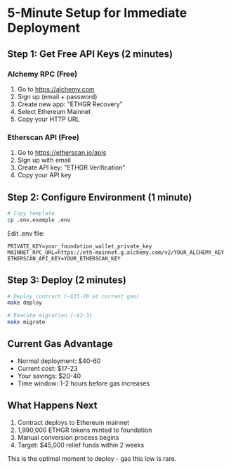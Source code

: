# 5-Minute Setup for Immediate Deployment

## Step 1: Get Free API Keys (2 minutes)

### Alchemy RPC (Free)
1. Go to https://alchemy.com
2. Sign up (email + password)
3. Create new app: "ETHGR Recovery"
4. Select Ethereum Mainnet
5. Copy your HTTP URL

### Etherscan API (Free)
1. Go to https://etherscan.io/apis
2. Sign up with email
3. Create API key: "ETHGR Verification"
4. Copy your API key

## Step 2: Configure Environment (1 minute)

```bash
# Copy template
cp .env.example .env
```

Edit .env file:
```
PRIVATE_KEY=your_foundation_wallet_private_key
MAINNET_RPC_URL=https://eth-mainnet.g.alchemy.com/v2/YOUR_ALCHEMY_KEY
ETHERSCAN_API_KEY=YOUR_ETHERSCAN_KEY
```

## Step 3: Deploy (2 minutes)

```bash
# Deploy contract (~$15-20 at current gas)
make deploy

# Execute migration (~$2-3)
make migrate
```

## Current Gas Advantage
- Normal deployment: $40-60
- Current cost: $17-23
- Your savings: $20-40
- Time window: 1-2 hours before gas increases

## What Happens Next
1. Contract deploys to Ethereum mainnet
2. 1,990,000 ETHGR tokens minted to foundation
3. Manual conversion process begins
4. Target: $45,000 relief funds within 2 weeks

This is the optimal moment to deploy - gas this low is rare.